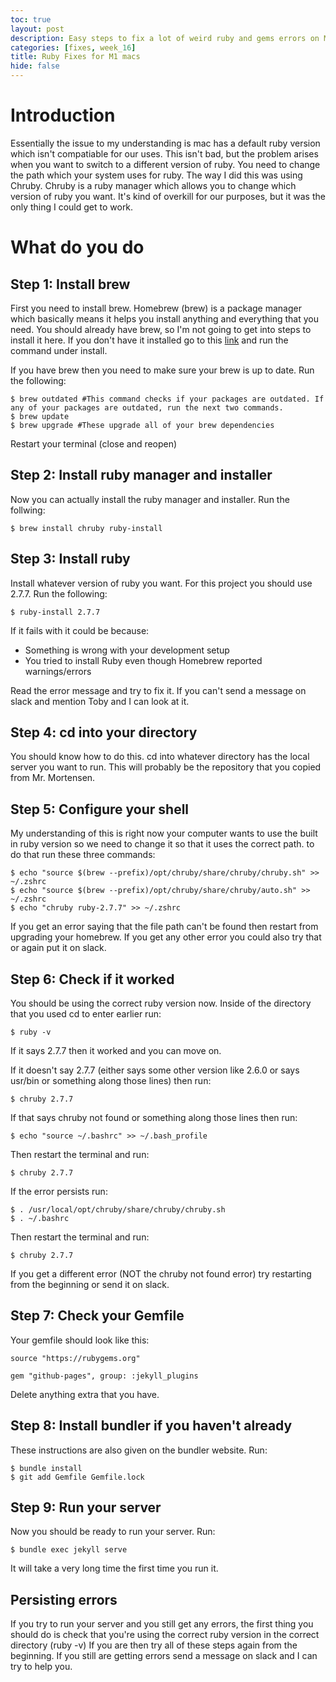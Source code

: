 ```yaml
---
toc: true
layout: post
description: Easy steps to fix a lot of weird ruby and gems errors on M1 macs
categories: [fixes, week_16]
title: Ruby Fixes for M1 macs
hide: false
---
```


# Introduction 
Essentially the issue to my understanding is mac has a default ruby version which isn't compatiable for our uses. This isn't bad, but the problem arises when you want to switch to a different version of ruby. You need to change the path which your system uses for ruby. The way I did this was using Chruby. Chruby is a ruby manager which allows you to change which version of ruby you want. It's kind of overkill for our purposes, but it was the only thing I could get to work. 

# What do you do

## Step 1: Install brew
First you need to install brew. Homebrew (brew) is a package manager which basically means it helps you install anything and everything that you need. You should already have brew, so I'm not going to get into steps to install it here. If you don't have it installed go to this [link](https://brew.sh/) and run the command under install. 

If you have brew then you need to make sure your brew is up to date. Run the following:
```shell
$ brew outdated #This command checks if your packages are outdated. If any of your packages are outdated, run the next two commands.
$ brew update 
$ brew upgrade #These upgrade all of your brew dependencies
```
Restart your terminal (close and reopen)
## Step 2: Install ruby manager and installer
Now you can actually install the ruby manager and installer. Run the follwing:
```shell
$ brew install chruby ruby-install
```

## Step 3: Install ruby
Install whatever version of ruby you want. For this project you should use 2.7.7. Run the following:
```shell
$ ruby-install 2.7.7
```

If it fails with it could be because:
- Something is wrong with your development setup
- You tried to install Ruby even though Homebrew reported warnings/errors

Read the error message and try to fix it. If you can't send a message on slack and mention Toby and I can look at it. 

## Step 4: cd into your directory
You should know how to do this. cd into whatever directory has the local server you want to run. This will probably be the repository that you copied from Mr. Mortensen.


## Step 5: Configure your shell
My understanding of this is right now your computer wants to use the built in ruby version so we need to change it so that it uses the correct path. to do that run these three commands:
```shell
$ echo "source $(brew --prefix)/opt/chruby/share/chruby/chruby.sh" >> ~/.zshrc
$ echo "source $(brew --prefix)/opt/chruby/share/chruby/auto.sh" >> ~/.zshrc
$ echo "chruby ruby-2.7.7" >> ~/.zshrc
```

If you get an error saying that the file path can't be found then restart from upgrading your homebrew. If you get any other error you could also try that or again put it on slack.

## Step 6: Check if it worked
You should be using the correct ruby version now. Inside of the directory that you used cd to enter earlier run:
```shell
$ ruby -v
```
If it says 2.7.7 then it worked and you can move on. 

If it doesn't say 2.7.7 (either says some other version like 2.6.0 or says usr/bin or something along those lines) then run:
```shell
$ chruby 2.7.7
```

If that says chruby not found or something along those lines then run:
```shell
$ echo "source ~/.bashrc" >> ~/.bash_profile
```

Then restart the terminal and run:
```shell
$ chruby 2.7.7 
```

If the error persists run:
```shell
$ . /usr/local/opt/chruby/share/chruby/chruby.sh
$ . ~/.bashrc
```

Then restart the terminal and run:
```shell
$ chruby 2.7.7 
```

If you get a different error (NOT the chruby not found error) try restarting from the beginning or send it on slack. 

## Step 7: Check your Gemfile
Your gemfile should look like this:
```gem
source "https://rubygems.org"

gem "github-pages", group: :jekyll_plugins
```
Delete anything extra that you have.

## Step 8: Install bundler if you haven't already
These instructions are also given on the bundler website. Run:
```shell
$ bundle install
$ git add Gemfile Gemfile.lock
```

## Step 9: Run your server
Now you should be ready to run your server. Run:
```shell
$ bundle exec jekyll serve
```
It will take a very long time the first time you run it. 

## Persisting errors
If you try to run your server and you still get any errors, the first thing you should do is check that you're using the correct ruby version in the correct directory (ruby -v) If you are then try all of these steps again from the beginning. If you still are getting errors send a message on slack and I can try to help you. 
